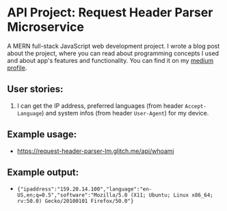 # API Project: Request Header Parser Microservice

A MERN full-stack JavaScript web development project. I wrote a blog post about the project, where you can read about programming concepts I used and about app's features and functionality. You can find it on my [medium profile](https://medium.com/@marko.libor/request-header-parser-microservice-ac6386cd0585).

## User stories:
1. I can get the IP address, preferred languages (from header `Accept-Language`) and system infos (from header `User-Agent`) for my device.

## Example usage:
* https://request-header-parser-lm.glitch.me/api/whoami

## Example output:
* `{"ipaddress":"159.20.14.100","language":"en-US,en;q=0.5","software":"Mozilla/5.0 (X11; Ubuntu; Linux x86_64; rv:50.0) Gecko/20100101 Firefox/50.0"}`